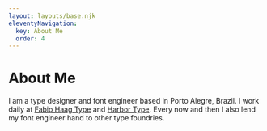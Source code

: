 ```yaml
---
layout: layouts/base.njk
eleventyNavigation:
  key: About Me
  order: 4
---
```

# About Me

I am a type designer and font engineer based in Porto Alegre, Brazil. I work daily at [Fabio Haag Type](https://fabiohaagtype.com/en/) and [Harbor Type](https://harbortype.com). Every now and then I also lend my font engineer   hand to other type foundries.
